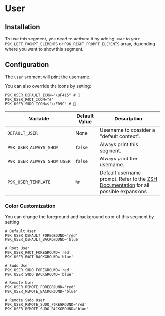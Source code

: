 # User

## Installation

To use this segment, you need to activate it by adding `user` to your
`P9K_LEFT_PROMPT_ELEMENTS` or `P9K_RIGHT_PROMPT_ELEMENTS` array, depending
where you want to show this segment.

## Configuration

The `user` segment will print the username.

You can also override the icons by setting:

```
P9K_USER_DEFAULT_ICON="\uF415" # 
P9K_USER_ROOT_ICON="#"
P9K_USER_SUDO_ICON=$'\uF09C' # 
```

| Variable | Default Value | Description |
|----------|---------------|-------------|
|`DEFAULT_USER`|None|Username to consider a "default context".|
|`P9K_USER_ALWAYS_SHOW`|`false`|Always print this segment.|
|`P9K_USER_ALWAYS_SHOW_USER`|`false`|Always print the username.|
|`P9K_USER_TEMPLATE`|`%n`|Default username prompt. Refer to the [ZSH Documentation](http://zsh.sourceforge.net/Doc/Release/Prompt-Expansion.html) for all possible expansions|

### Color Customization

You can change the foreground and background color of this segment by setting
```
# Default User
P9K_USER_DEFAULT_FOREGROUND='red'
P9K_USER_DEFAULT_BACKGROUND='blue'

# Root User
P9K_USER_ROOT_FOREGROUND='red'
P9K_USER_ROOT_BACKGROUND='blue'

# Sudo User
P9K_USER_SUDO_FOREGROUND='red'
P9K_USER_SUDO_BACKGROUND='blue'

# Remote User
P9K_USER_REMOTE_FOREGROUND='red'
P9K_USER_REMOTE_BACKGROUND='blue'

# Remote Sudo User
P9K_USER_REMOTE_SUDO_FOREGROUND='red'
P9K_USER_REMOTE_SUDO_BACKGROUND='blue'
```